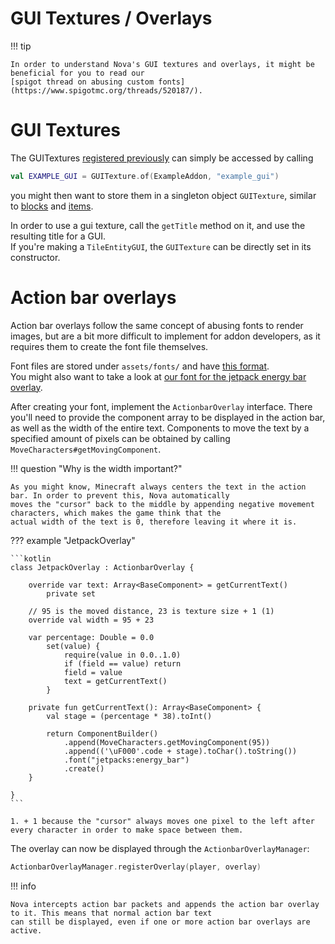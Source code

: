 # GUI Textures / Overlays

!!! tip
    
    In order to understand Nova's GUI textures and overlays, it might be beneficial for you to read our
    [spigot thread on abusing custom fonts](https://www.spigotmc.org/threads/520187/).

# GUI Textures

The GUITextures [registered previously](asset-packs/creating-guis.md) can simply be accessed by calling  
```kotlin
val EXAMPLE_GUI = GUITexture.of(ExampleAddon, "example_gui")
```
you might then want to store them in a singleton object `GUITexture`, similar to [blocks](blocks/registering-materials.md)
and [items](items/registering-materials.md).  

In order to use a gui texture, call the `getTitle` method on it, and use the resulting title for a GUI.  
If you're making a `TileEntityGUI`, the `GUITexture` can be directly set in its constructor.

# Action bar overlays

Action bar overlays follow the same concept of abusing fonts to render images, but are a bit more difficult to implement
for addon developers, as it requires them to create the font file themselves.  

Font files are stored under `assets/fonts/` and have [this format](https://minecraft.fandom.com/wiki/Resource_Pack#Fonts).  
You might also want to take a look at [our font for the jetpack energy bar overlay](https://github.com/Nova-Addons/Jetpacks/blob/main/src/main/resources/assets/fonts/energy_bar.json).

After creating your font, implement the `ActionbarOverlay` interface. There you'll need to provide the component array
to be displayed in the action bar, as well as the width of the entire text. Components to move the text by a specified
amount of pixels can be obtained by calling `MoveCharacters#getMovingComponent`.

!!! question "Why is the width important?"

    As you might know, Minecraft always centers the text in the action bar. In order to prevent this, Nova automatically
    moves the "cursor" back to the middle by appending negative movement characters, which makes the game think that the
    actual width of the text is 0, therefore leaving it where it is.

??? example "JetpackOverlay"

    ```kotlin
    class JetpackOverlay : ActionbarOverlay {
    
        override var text: Array<BaseComponent> = getCurrentText()
            private set
        
        // 95 is the moved distance, 23 is texture size + 1 (1)
        override val width = 95 + 23
        
        var percentage: Double = 0.0
            set(value) {
                require(value in 0.0..1.0)
                if (field == value) return
                field = value
                text = getCurrentText()
            }
        
        private fun getCurrentText(): Array<BaseComponent> {
            val stage = (percentage * 38).toInt()
            
            return ComponentBuilder()
                .append(MoveCharacters.getMovingComponent(95))
                .append(('\uF000'.code + stage).toChar().toString())
                .font("jetpacks:energy_bar")
                .create()
        }
    
    }
    ```
    
    1. + 1 because the "cursor" always moves one pixel to the left after every character in order to make space between them.

The overlay can now be displayed through the `ActionbarOverlayManager`:

```kotlin
ActionbarOverlayManager.registerOverlay(player, overlay)
```

!!! info

    Nova intercepts action bar packets and appends the action bar overlay to it. This means that normal action bar text
    can still be displayed, even if one or more action bar overlays are active.